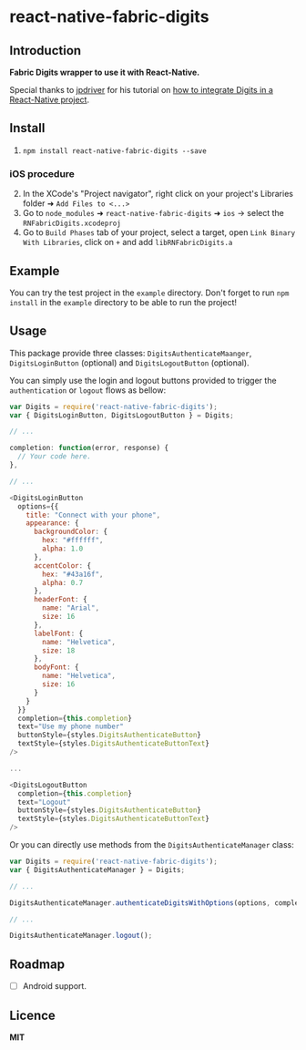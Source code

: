 # react-native-fabric-digits

## Introduction

**Fabric Digits wrapper to use it with React-Native.**

Special thanks to [jpdriver](https://github.com/jpdriver) for his tutorial on [how to integrate Digits in a React-Native project](https://medium.com/p/getting-started-with-digits-and-react-native-f79b22439416).

## Install

1. `npm install react-native-fabric-digits --save`

### iOS procedure 
2. In the XCode's "Project navigator", right click on your project's Libraries folder ➜ `Add Files to <...>`
3. Go to `node_modules` ➜ `react-native-fabric-digits` ➜ `ios` -> select the `RNFabricDigits.xcodeproj`
4. Go to `Build Phases` tab of your project, select a target, open `Link Binary With Libraries`, click on `+` and add `libRNFabricDigits.a`

## Example

You can try the test project in the `example` directory. Don't forget to run `npm install` in the `example` directory to be able to run the project!

## Usage

This package provide three classes: `DigitsAuthenticateMaanger`, `DigitsLoginButton` (optional) and `DigitsLogoutButton` (optional).

You can simply use the login and logout buttons provided to trigger the `authentication` or `logout` flows as bellow: 

```javascript
var Digits = require('react-native-fabric-digits');
var { DigitsLoginButton, DigitsLogoutButton } = Digits;

// ...

completion: function(error, response) {
  // Your code here.
},

// ...

<DigitsLoginButton
  options={{
    title: "Connect with your phone",
    appearance: {
      backgroundColor: {
        hex: "#ffffff",
        alpha: 1.0
      },
      accentColor: {
        hex: "#43a16f",
        alpha: 0.7
      },
      headerFont: {
        name: "Arial",
        size: 16
      },
      labelFont: {
        name: "Helvetica",
        size: 18
      },
      bodyFont: {
        name: "Helvetica",
        size: 16
      }
    }
  }}
  completion={this.completion}
  text="Use my phone number"
  buttonStyle={styles.DigitsAuthenticateButton}
  textStyle={styles.DigitsAuthenticateButtonText}
/>

...

<DigitsLogoutButton
  completion={this.completion}
  text="Logout"
  buttonStyle={styles.DigitsAuthenticateButton}
  textStyle={styles.DigitsAuthenticateButtonText}
/>
```

Or you can directly use methods from the `DigitsAuthenticateManager` class:

```javascript
var Digits = require('react-native-fabric-digits');
var { DigitsAuthenticateManager } = Digits;

// ...

DigitsAuthenticateManager.authenticateDigitsWithOptions(options, completion);

// ...

DigitsAuthenticateManager.logout();

```

## Roadmap

- [ ] Android support.

## Licence

**MIT**
